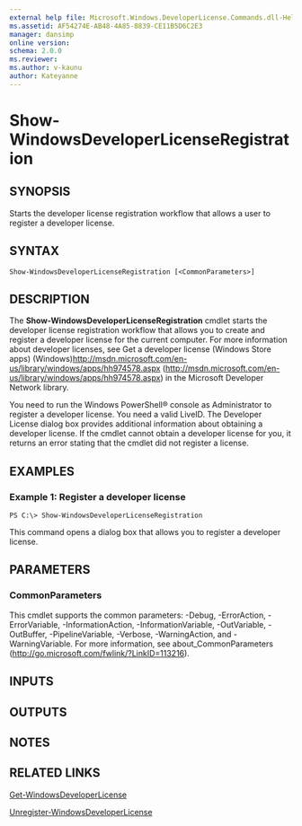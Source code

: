 ```yaml
---
external help file: Microsoft.Windows.DeveloperLicense.Commands.dll-Help.xml
ms.assetid: AF54274E-AB48-4A85-8839-CE11B5D6C2E3
manager: dansimp
online version: 
schema: 2.0.0
ms.reviewer:
ms.author: v-kaunu
author: Kateyanne
---
```


# Show-WindowsDeveloperLicenseRegistration

## SYNOPSIS
Starts the developer license registration workflow that allows a user to register a developer license.

## SYNTAX

```
Show-WindowsDeveloperLicenseRegistration [<CommonParameters>]
```

## DESCRIPTION
The **Show-WindowsDeveloperLicenseRegistration** cmdlet starts the developer license registration workflow that allows you to create and register a developer license for the current computer.
For more information about developer licenses, see Get a developer license (Windows Store apps) (Windows)http://msdn.microsoft.com/en-us/library/windows/apps/hh974578.aspx (http://msdn.microsoft.com/en-us/library/windows/apps/hh974578.aspx) in the Microsoft Developer Network library.

You need to run the Windows PowerShell® console as Administrator to register a developer license.
You need a valid LiveID.
The Developer License dialog box provides additional information about obtaining a developer license.
If the cmdlet cannot obtain a developer license for you, it returns an error stating that the cmdlet did not register a license.

## EXAMPLES

### Example 1: Register a developer license
```
PS C:\> Show-WindowsDeveloperLicenseRegistration
```

This command opens a dialog box that allows you to register a developer license.

## PARAMETERS

### CommonParameters
This cmdlet supports the common parameters: -Debug, -ErrorAction, -ErrorVariable, -InformationAction, -InformationVariable, -OutVariable, -OutBuffer, -PipelineVariable, -Verbose, -WarningAction, and -WarningVariable. For more information, see about_CommonParameters (http://go.microsoft.com/fwlink/?LinkID=113216).

## INPUTS

## OUTPUTS

## NOTES

## RELATED LINKS

[Get-WindowsDeveloperLicense](./Get-WindowsDeveloperLicense.md)

[Unregister-WindowsDeveloperLicense](./Unregister-WindowsDeveloperLicense.md)

